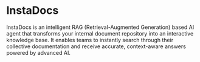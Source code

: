 # InstaDocs
InstaDocs is an intelligent RAG (Retrieval-Augmented Generation) based AI agent that transforms your internal document repository into an interactive knowledge base. It enables teams to instantly search through their collective documentation and receive accurate, context-aware answers powered by advanced AI.
